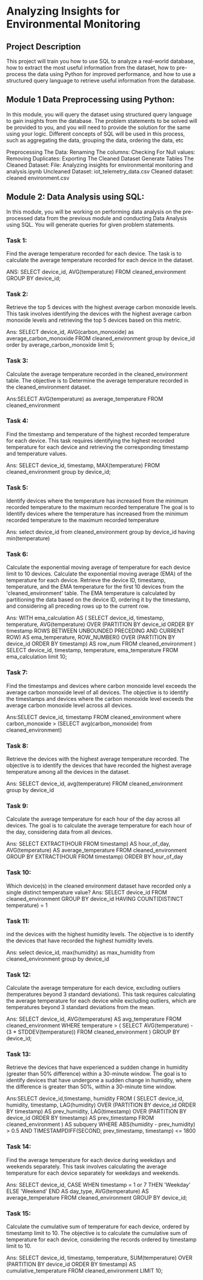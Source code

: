 # Analyzing Insights for Environmental Monitoring

## Project Description
This project will train you how to use SQL to analyze a real-world database, how to extract the most useful information from the dataset, how to pre-process the data using Python for improved performance, and how to use a structured query language to retrieve useful information from the database.

## Module 1 Data Preprocessing  using Python: 
In this module, you will query the dataset using structured query language to gain insights from the database. The problem statements to be solved will be provided to you, and you will need to provide the solution for the same using your logic. Different concepts of SQL will be used in this process, such as aggregating the data, grouping the data, ordering the data, etc

Preprocessing The Data:
Renaming The columns: 
Checking For Null values:
Removing Duplicates:
Exporting The Cleaned Dataset
Generate Tables The Cleaned Dataset:
File: Analyzing insights for environmental monitoring and analysis.ipynb
Uncleaned Dataset: iot_telemetry_data.csv
Cleaned dataset: cleaned environment.csv

## Module 2: Data Analysis using SQL:
   In this module, you will be working on performing data analysis on the pre-processed data from the previous module and conducting Data Analysis using SQL. You will generate queries for given problem statements. 

### Task 1: 
Find the average temperature recorded for each device. The task is to calculate the average temperature recorded for each device in the dataset.

ANS: SELECT device_id, AVG(temperature) FROM cleaned_environment GROUP BY device_id;
### Task 2:
Retrieve the top 5 devices with the highest average carbon monoxide levels. This task involves identifying the devices with the highest average carbon monoxide levels and retrieving the top 5 devices based on this metric.

Ans: SELECT device_id, AVG(carbon_monoxide) as average_carbon_monoxide FROM cleaned_environment group by device_id
order by average_carbon_monoxide limit 5;
### Task 3: 
Calculate the average temperature recorded in the cleaned_environment table. The objective is to Determine the average temperature recorded in the cleaned_environment dataset.

Ans:SELECT AVG(temperature) as average_temperature FROM cleaned_environment
### Task 4: 
Find the timestamp and temperature of the highest recorded temperature for each device. This task requires identifying the highest recorded temperature for each device and retrieving the corresponding timestamp and temperature values.

Ans: SELECT device_id, timestamp, MAX(temperature) FROM cleaned_environment group by device_id;
### Task 5:
   Identify devices where the temperature has increased from the minimum recorded temperature to the maximum recorded temperature
The goal is to Identify devices where the temperature has increased from the minimum recorded temperature to the maximum recorded temperature

Ans: select device_id from cleaned_environment group by device_id having min(temperature) 
### Task 6:
Calculate the exponential moving average of temperature for each device limit to 10 devices. Calculate the exponential moving average (EMA) of the temperature for each device. Retrieve the device ID, timestamp, temperature, and the EMA temperature for the first 10 devices from the 'cleaned_environment' table. The EMA temperature is calculated by partitioning the data based on the device ID, ordering it by the timestamp, and considering all preceding rows up to the current row.

Ans: WITH ema_calculation AS ( SELECT device_id, timestamp, temperature, AVG(temperature) OVER 
(PARTITION BY device_id ORDER BY timestamp ROWS BETWEEN UNBOUNDED PRECEDING AND CURRENT ROW) AS ema_temperature,
ROW_NUMBER() OVER (PARTITION BY device_id ORDER BY timestamp) AS row_num FROM cleaned_environment )
SELECT device_id, timestamp, temperature, ema_temperature FROM ema_calculation limit 10;
### Task 7: 
 Find the timestamps and devices where carbon monoxide level exceeds the average carbon monoxide level of all devices. The objective is to identify the timestamps and devices where the carbon monoxide level exceeds the average carbon monoxide level across all devices.

Ans:SELECT device_id, timestamp FROM cleaned_environment where carbon_monoxide > (SELECT avg(carbon_monoxide) from cleaned_environment)
### Task 8:
 Retrieve the devices with the highest average temperature recorded. The objective is to identify the devices that have recorded the highest average temperature among all the devices in the dataset.

Ans: SELECT device_id, avg(temperature) FROM cleaned_environment group by device_id
### Task 9:
Calculate the average temperature for each hour of the day across all devices. The goal is to calculate the average temperature for each hour of the day, considering data from all devices.

Ans: SELECT EXTRACT(HOUR FROM timestamp) AS hour_of_day, AVG(temperature) AS average_temperature 
FROM cleaned_environment GROUP BY EXTRACT(HOUR FROM timestamp) ORDER BY hour_of_day
### Task 10:
 Which device(s) in the cleaned environment dataset have recorded only a single distinct temperature value?
Ans: SELECT device_id FROM cleaned_environment GROUP BY device_id HAVING COUNT(DISTINCT temperature) = 1
### Task 11:
ind the devices with the highest humidity levels.
The objective is to identify the devices that have recorded the highest humidity levels.

Ans: select device_id, max(humidity) as max_humidity from cleaned_environment group by device_id
### Task 12:
 Calculate the average temperature for each device, excluding outliers (temperatures beyond 3 standard deviations). This task requires calculating the average temperature for each device while excluding outliers, which are temperatures beyond 3 standard deviations from the mean.

Ans: SELECT device_id, AVG(temperature) AS avg_temperature FROM cleaned_environment
WHERE temperature > ( SELECT AVG(temperature) - (3 * STDDEV(temperature)) FROM cleaned_environment ) GROUP BY device_id;
### Task 13:
Retrieve the devices that have experienced a sudden change in humidity (greater than 50% difference) within a 30-minute window.
The goal is to identify devices that have undergone a sudden change in humidity, where the difference is greater than 50%, within a 30-minute time window.

Ans:SELECT device_id,timestamp, humidity FROM ( SELECT device_id, humidity, timestamp, LAG(humidity)
OVER (PARTITION BY device_id ORDER BY timestamp) AS prev_humidity, LAG(timestamp) OVER (PARTITION BY device_id ORDER BY timestamp)
AS prev_timestamp FROM cleaned_environment ) AS subquery WHERE ABS(humidity - prev_humidity) > 0.5 AND
TIMESTAMPDIFF(SECOND, prev_timestamp, timestamp) <= 1800
### Task 14:
Find the average temperature for each device during weekdays and weekends separately. This task involves calculating the average temperature for each device separately for weekdays and weekends.

Ans: SELECT device_id, CASE WHEN timestamp = 1 or 7 THEN 'Weekday' ELSE 'Weekend' END AS day_type, AVG(temperature)
AS average_temperature FROM cleaned_environment GROUP BY device_id;
### Task 15:
 Calculate the cumulative sum of temperature for each device, ordered by timestamp limit to 10. The objective is to calculate the cumulative sum of temperature for each device, considering the records ordered by timestamp limit to 10.

Ans: SELECT device_id, timestamp, temperature, SUM(temperature) OVER (PARTITION BY device_id ORDER BY timestamp)
AS cumulative_temperature FROM cleaned_environment LIMIT 10;
